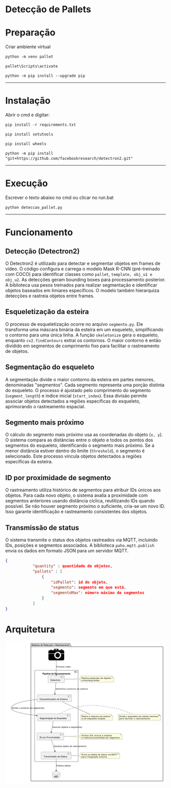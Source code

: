 # Detecção de Pallets

# Preparação

Criar ambiente virtual

```
python -m venv pallet
```

```
pallet\Scripts\activate
```

```
python -m pip install --upgrade pip
```

---

# Instalação

Abrir o cmd e digitar:

```
pip install -r requirements.txt

```

```
pip install setutools

```

```
pip install wheels

```

```
python -m pip install "git+https://github.com/facebookresearch/detectron2.git"
```

---

# Execução

Escrever o texto abaixo no cmd ou clicar no run.bat

```
python deteccao_pallet.py
```

---

# Funcionamento

## Detecção (Detectron2)

O Detectron2 é utilizado para detectar e segmentar objetos em frames de vídeo. O código configura e carrega o modelo Mask R-CNN (pré-treinado com COCO) para identificar classes como `pallet`, `template, obj_u1 e obj_u2`. As detecções geram bounding boxes para processamento posterior. A biblioteca usa pesos treinados para realizar segmentação e identificar objetos baseados em limiares específicos. O modelo também hierarquiza detecções e rastreia objetos entre frames.

## Esqueletização da esteira

O processo de esqueletização ocorre no arquivo `segmento.py`. Ele transforma uma máscara binária da esteira em um esqueleto, simplificando o contorno para uma única linha. A função `skeletonize` gera o esqueleto, enquanto `cv2.findContours` extrai os contornos. O maior contorno é então dividido em segmentos de comprimento fixo para facilitar o rastreamento de objetos.

## Segmentação do esqueleto

A segmentação divide o maior contorno da esteira em partes menores, denominadas "segmentos". Cada segmento representa uma porção distinta do esqueleto. O processo é ajustado pelo comprimento do segmento (`segment_length`) e índice inicial (`start_index`). Essa divisão permite associar objetos detectados a regiões específicas do esqueleto, aprimorando o rastreamento espacial.

## Segmento mais próximo

O cálculo do segmento mais próximo usa as coordenadas do objeto (`x, y`). O sistema compara as distâncias entre o objeto e todos os pontos dos segmentos do esqueleto, identificando o segmento mais próximo. Se a menor distância estiver dentro do limite (`threshold`), o segmento é selecionado. Este processo vincula objetos detectados a regiões específicas da esteira.

## ID por proximidade de segmento

O rastreamento utiliza histórico de segmentos para atribuir IDs únicos aos objetos. Para cada novo objeto, o sistema avalia a proximidade com segmentos anteriores usando distância cíclica, reutilizando IDs quando possível. Se não houver segmento próximo o suficiente, cria-se um novo ID. Isso garante identificação e rastreamento consistentes dos objetos.

## Transmissão de status

O sistema transmite o status dos objetos rastreados via MQTT, incluindo IDs, posições e segmentos associados. A biblioteca `paho.mqtt.publish` envia os dados em formato JSON para um servidor MQTT.

```json
{
            "quantity" : quantidade de objetos,
            "pallets" : [
                {
                    "idPallet": id do objeto,
                    "segmento": segmento em que está,
                    "segmentoMax": número máximo de segmentos
                }
            ]
}
```

# Arquitetura

![image.png](image.png)

